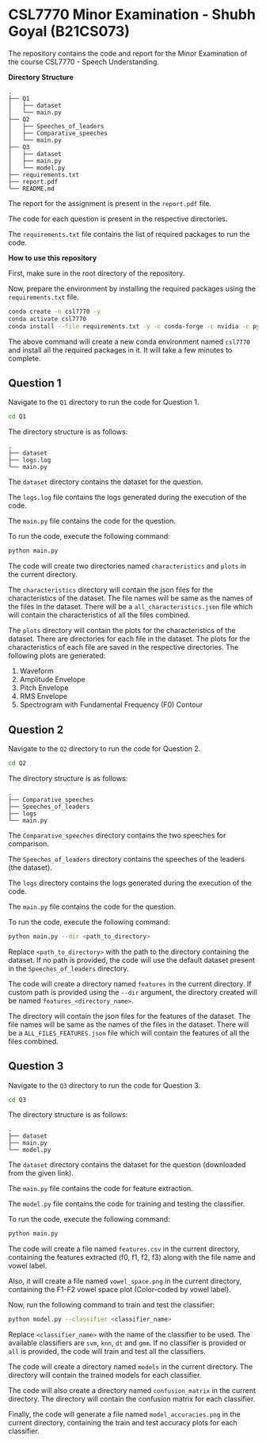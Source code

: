 # CSL7770 Minor Examination - Shubh Goyal (B21CS073)

The repository contains the code and report for the Minor Examination of the course CSL7770 - Speech Understanding.

**Directory Structure**
```
.
├── Q1
│   ├── dataset
│   └── main.py
├── Q2
│   ├── Speeches_of_leaders
│   ├── Comparative_speeches
│   └── main.py
├── Q3
│   ├── dataset
│   ├── main.py
│   └── model.py
├── requirements.txt
├── report.pdf
└── README.md
```

The report for the assignment is present in the `report.pdf` file.

The code for each question is present in the respective directories.

The `requirements.txt` file contains the list of required packages to run the code.


**How to use this repository**

First, make sure in the root directory of the repository.

Now, prepare the environment by installing the required packages using the `requirements.txt` file.

```bash
conda create -n csl7770 -y
conda activate csl7770
conda install --file requirements.txt -y -c conda-forge -c nvidia -c pytorch
```

The above command will create a new conda environment named `csl7770` and install all the required packages in it. It will take a few minutes to complete.


## Question 1

Navigate to the `Q1` directory to run the code for Question 1.

```bash
cd Q1
```

The directory structure is as follows:
```
.
├── dataset
├── logs.log
└── main.py
```

The `dataset` directory contains the dataset for the question.

The `logs.log` file contains the logs generated during the execution of the code.

The `main.py` file contains the code for the question.

To run the code, execute the following command:

```bash
python main.py
```

The code will create two directories named `characteristics` and `plots` in the current directory.

The `characteristics` directory will contain the json files for the characteristics of the dataset. The file names will be same as the names of the files in the dataset.
There will be a `all_characteristics.json` file which will contain the characteristics of all the files combined.

The `plots` directory will contain the plots for the characteristics of the dataset. There are directories for each file in the dataset. The plots for the characteristics of each file are saved in the respective directories.
The following plots are generated:
1. Waveform
2. Amplitude Envelope
3. Pitch Envelope
4. RMS Envelope
5. Spectrogram with Fundamental Frequency (F0) Contour


## Question 2

Navigate to the `Q2` directory to run the code for Question 2.

```bash
cd Q2
```

The directory structure is as follows:
```
.
├── Comparative_speeches
├── Speeches_of_leaders
├── logs
└── main.py
```

The `Comparative_speeches` directory contains the two speeches for comparison.

The `Speeches_of_leaders` directory contains the speeches of the leaders (the dataset).

The `logs` directory contains the logs generated during the execution of the code.

The `main.py` file contains the code for the question.

To run the code, execute the following command:

```bash
python main.py --dir <path_to_directory>
```

Replace `<path_to_directory>` with the path to the directory containing the dataset.
If no path is provided, the code will use the default dataset present in the `Speeches_of_leaders` directory.

The code will create a directory named `features` in the current directory. If custom path is provided using the `--dir` argument, the directory created will be named `features_<directory_name>`.

The directory will contain the json files for the features of the dataset. The file names will be same as the names of the files in the dataset.
There will be a `ALL_FILES_FEATURES.json` file which will contain the features of all the files combined.


## Question 3

Navigate to the `Q3` directory to run the code for Question 3.

```bash
cd Q3
```

The directory structure is as follows:
```
.
├── dataset
├── main.py
└── model.py
```

The `dataset` directory contains the dataset for the question (downloaded from the given link).

The `main.py` file contains the code for feature extraction.

The `model.py` file contains the code for training and testing the classifier.

To run the code, execute the following command:

```bash
python main.py
```

The code will create a file named `features.csv` in the current directory, containing the features extracted (f0, f1, f2, f3) along with the file name and vowel label.

Also, it will create a file named `vowel_space.png` in the current directory, containing the F1-F2 vowel space plot (Color-coded by vowel label).


Now, run the following command to train and test the classifier:

```bash
python model.py --classifier <classifier_name>
```

Replace `<classifier_name>` with the name of the classifier to be used. The available classifiers are `svm`, `knn`, `dt` and `gmm`.
If no classifier is provided or `all` is provided, the code will train and test all the classifiers.

The code will create a directory named `models` in the current directory. The directory will contain the trained models for each classifier.

The code will also create a directory named `confusion_matrix` in the current directory. The directory will contain the confusion matrix for each classifier.

Finally, the code will generate a file named `model_accuracies.png` in the current directory, containing the train and test accuracy plots for each classifier.